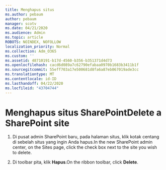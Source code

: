 ```yaml
---
title: Menghapus situs
ms.author: pebaum
author: pebaum
manager: scotv
ms.date: 04/21/2020
ms.audience: Admin
ms.topic: article
ROBOTS: NOINDEX, NOFOLLOW
localization_priority: Normal
ms.collection: Adm_O365
ms.custom: ''
ms.assetid: 48710191-b17d-4560-b356-b351371d4d73
ms.openlocfilehash: cacd6d089a7c62790efabaa0970b1683b3411b1f
ms.sourcegitcommit: 55eff703a17e500681d8fa6a87eb067019ade3cc
ms.translationtype: MT
ms.contentlocale: id-ID
ms.lasthandoff: 04/22/2020
ms.locfileid: "43704744"
---
```

# <a name="delete-a-sharepoint-site"></a><span data-ttu-id="1f514-102">Menghapus situs SharePoint</span><span class="sxs-lookup"><span data-stu-id="1f514-102">Delete a SharePoint site</span></span>

1. <span data-ttu-id="1f514-103">Di pusat admin SharePoint baru, pada halaman situs, klik kotak centang di sebelah situs yang ingin Anda hapus.</span><span class="sxs-lookup"><span data-stu-id="1f514-103">In the new  SharePoint admin center, on the Sites page, click the check box next to the site you wish to delete.</span></span>
    
2. <span data-ttu-id="1f514-104">Di toolbar pita, klik **Hapus**.</span><span class="sxs-lookup"><span data-stu-id="1f514-104">On the ribbon toolbar, click **Delete**.</span></span>
    

